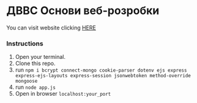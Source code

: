 # ДВВС Основи веб-розробки
You can visit website clicking [HERE](https://express-blog-1.onrender.com/)
### Instructions
1. Open your terminal.
2. Clone this repo.
3. run `npm i bcrypt connect-mongo cookie-parser dotenv ejs express express-ejs-layouts express-session jsonwebtoken method-override mongoose`
4. run `node app.js`
5. Open in browser `localhost:your_port`
